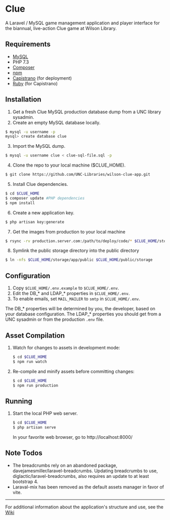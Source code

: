 # Clue
A Laravel / MySQL game management application and player interface for the biannual, live-action Clue game at Wilson Library.

## Requirements
* [MySQL](https://dev.mysql.com/downloads/mysql/)
* PHP 7.3
* [Composer](https://getcomposer.org/)
* [npm](https://www.npmjs.com/)
* [Capistrano](http://capistranorb.com/) (for deployment)
* [Ruby](https://www.ruby-lang.org/en/) (for Capistrano)

## Installation
1. Get a fresh Clue MySQL production database dump from a UNC library sysadmin.
2. Create an empty MySQL database locally.
```bash
$ mysql -u username -p
mysql> create database clue
```

3. Import the MySQL dump.
```bash
$ mysql -u username clue < clue-sql-file.sql -p
```

4. Clone the repo to your local machine ($CLUE_HOME).
```bash
$ git clone https://github.com/UNC-Libraries/wilson-clue-app.git
```

5. Install Clue dependencies.
```bash
$ cd $CLUE_HOME
$ composer update #PHP dependencies
$ npm install
```

6. Create a new application key.
```bash
$ php artisan key:generate
```
7. Get the images from production to your local machine
```bash
$ rsync -rv production.server.com:/path/to/deploy/code/* $CLUE_HOME/storage/app/public
```

8. Symlink the public storage directory into the public directory
```bash
$ ln -nfs $CLUE_HOME/storage/app/public $CLUE_HOME/public/storage
```

## Configuration
1. Copy ```$CLUE_HOME/.env.example``` to ```$CLUE_HOME/.env```.
2. Edit the DB_\* and LDAP_\* properties in ```$CLUE_HOME/.env```.
3. To enable emails, set `MAIL_MAILER` to `smtp` in ```$CLUE_HOME/.env```.

The DB_\* properties will be determined by you, the developer, based on your database configuration. 
The LDAP_\* properties you should get from a UNC sysadmin or from the production `.env` file.

## Asset Compilation
1. Watch for changes to assets in development mode:

   ```bash
   $ cd $CLUE_HOME
   $ npm run watch
   ```

1. Re-compile and minify assets before committing changes:

   ```bash
   $ cd $CLUE_HOME
   $ npm run production
   ```

## Running
1. Start the local PHP web server.

   ```bash
   $ cd $CLUE_HOME
   $ php artisan serve
   ```
   In your favorite web browser, go to http://localhost:8000/

## Note Todos
* The breadcrumbs rely on an abandoned package, davejamesmiller/laravel-breadcrumbs. Updating breadcrumbs to use, diglactic/laravel-breadcrumbs, also requires an update to at least bootstrap 4.
* Laraval-mix has been removed as the default assets manager in favor of vite.


---
For additional information about the application's structure and use, see the [Wiki](https://github.com/UNC-Libraries/wilson-clue-app/wiki)
   

